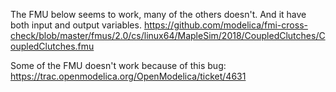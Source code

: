 The FMU below seems to work, many of the others doesn't. And it have both input and output variables.
https://github.com/modelica/fmi-cross-check/blob/master/fmus/2.0/cs/linux64/MapleSim/2018/CoupledClutches/CoupledClutches.fmu

Some of the FMU doesn't work because of this bug: https://trac.openmodelica.org/OpenModelica/ticket/4631
